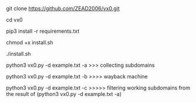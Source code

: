 git clone https://github.com/ZEAD2006/vx0.git

cd vx0

pip3 install -r requirements.txt


chmod +x install.sh

./install.sh

python3 vx0.py -d example.txt -a  >>> collecting subdomains

python3 vx0.py -d example.txt -b  >>>> wayback machine

python3 vx0.py -d example.txt -c    >>>>> filtering working subdomains from  the result of (python3 vx0.py -d example.txt -a)
